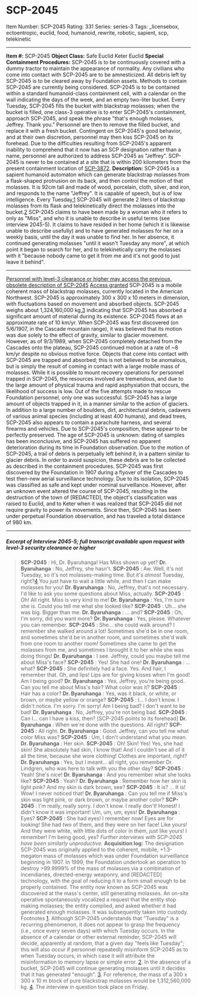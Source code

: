 # SCP-2045
Item Number: SCP-2045
Rating: 331
Series: series-3
Tags: _licensebox, ectoentropic, euclid, food, humanoid, rewrite, robotic, sapient, scp, telekinetic

---

**Item #:** SCP-2045
**Object Class:** Safe Euclid Keter Euclid
**Special Containment Procedures:** SCP-2045 is to be continuously covered with a dummy tractor to maintain the appearance of normality. Any civilians who come into contact with SCP-2045 are to be amnesticized. All debris left by SCP-2045 is to be cleared away by Foundation assets. Methods to contain SCP-2045 are currently being considered.
SCP-2045 is to be contained within a standard humanoid-class containment cell, with a calendar on the wall indicating the days of the week, and an empty two-liter bucket. Every Tuesday, SCP-2045 fills the bucket with blackstrap molasses; when the bucket is filled, one class-3 operative is to enter SCP-2045's containment, approach SCP-2045, and speak the phrase "that's enough molasses, Jeffrey. Thank you." Personnel are then to remove the filled bucket, and replace it with a fresh bucket.
Contingent on SCP-2045's good behavior, and at their own discretion, personnel may then kiss SCP-2045 on its forehead.
Due to the difficulties resulting from SCP-2045's apparent inability to comprehend that it now has an SCP designation rather than a name, personnel are authorized to address SCP-2045 as "Jeffrey".
SCP-2045 is never to be contained at a site that is within 200 kilometers from the present containment location of [SCP-3872](/scp-3872).
**Description:** SCP-2045 is a sapient humanoid automaton which can generate blackstrap molasses from a flask-shaped protrusion on its back, and then control the motion of that molasses. It is 92cm tall and made of wood, porcelain, cloth, silver, and iron, and responds to the name "Jeffrey". It is capable of speech, but is of low intelligence.
Every Tuesday,[1](javascript:;) SCP-2045 will generate 2 liters of blackstrap molasses from its flask and telekinetically direct the molasses into the bucket.[2](javascript:;)
SCP-2045 claims to have been made by a woman who it refers to only as "Miss", and who it is unable to describe in useful terms (see interview 2045-5). It claims to have resided in her home (which it is likewise unable to describe usefully) and to have generated molasses for her on a weekly basis, until the day it was unable to find her. In her absence, it continued generating molasses "until it wasn't Tuesday any more", at which point it began to search for her, and to telekinetically carry the molasses with it "because nobody came to get it from me and it's not good to just leave it behind".
* * *
[Personnel with level-3 clearance or higher may access the previous, obsolete description of SCP-2045](javascript:;)
[Access granted](javascript:;)
SCP-2045 is a mobile coherent mass of blackstrap molasses, currently located in the American Northwest.
SCP-2045 is approximately 300 x 300 x 10 meters in dimension, with fluctuations based on movement and absorbed objects. SCP-2045 weighs about 1,324,160,000 kg,[3](javascript:;) indicating that SCP-2045 has absorbed a significant amount of material during its existence.
SCP-2045 flows at an approximate rate of 10 km/yr. When SCP-2045 was first discovered (on 5/6/1907, in the Cascade mountain range), it was believed that its motion was due solely to the effect of gravity, similar to glacier movement. However, as of 9/3/1989, when SCP-2045 completely detached from the Cascades onto the plateau, SCP-2045 continued motion at a rate of ~8 km/yr despite no obvious motive force.
Objects that come into contact with SCP-2045 are trapped and absorbed; this is not believed to be anomalous, but is simply the result of coming in contact with a large mobile mass of molasses. While it is possible to mount recovery operations for personnel trapped in SCP-2045, the resources involved are tremendous, and due to the large amount of physical trauma and rapid asphyxiation that occurs, the likelihood of success is low. Out of the five attempts made to rescue Foundation personnel, only one was successful.
SCP-2045 has a large amount of objects trapped in it, in a manner similar to the action of glaciers. In addition to a large number of boulders, dirt, architectural debris, cadavers of various animal species (including at least 400 humans), and dead trees, SCP-2045 also appears to contain a parachute harness, and several firearms and vehicles. Due to SCP-2045's composition, these appear to be perfectly preserved.
The age of SCP-2045 is unknown: dating of samples has been inconclusive, and SCP-2045 has suffered no apparent deterioration during its time in Foundation observation.
Due to the motion of SCP-2045, a trail of debris is perpetually left behind it, in a pattern similar to glacier debris. In order to avoid suspicion, these debris are to be collected as described in the containment procedures.
SCP-2045 was first discovered by the Foundation in 1907 during a flyover of the Cascades to test then-new aerial surveillance technology. Due to its isolation, SCP-2045 was classified as safe and kept under nominal surveillance. However, after an unknown event altered the course of SCP-2045, resulting in the destruction of the town of [REDACTED], the object's classification was raised to Euclid, and to Keter when it was realized that SCP-2045 did not require gravity to power its movements. Since then, SCP-2045 has been under perpetual Foundation observation, and has traveled a total distance of 980 km.
* * *
##### Excerpt of Interview 2045-5; full transcript available upon request with level-3 security clearance or higher
> **SCP-2045** : Hi, Dr. Byaruhanga! Has Miss shown up yet?
> **Dr. Byaruhanga** : No, Jeffrey, she hasn't.
> **SCP-2045** : Aw. Well, it's not Tuesday, so it's not molasses-making time. But it's _almost_ Tuesday, right?[4](javascript:;) You just have to wait a little while, and then I can make molasses for you!
> **Dr. Byaruhanga** : No, Jeffrey, that's not necessary. I'd like to ask you some questions about Miss, actually.
> **SCP-2045** : Oh! All right. Miss is very kind to me!
> **Dr. Byaruhanga** : Yes, I'm sure she is. Could you tell me what she looked like?
> **SCP-2045** : Uh… she was big. Bigger than me.
> **Dr. Byaruhanga** : … and?
> **SCP-2045** : Oh, I'm sorry, did you want more?
> **Dr. Byaruhanga** : Yes, please. Whatever you can remember.
> **SCP-2045** : She… she could walk around? I remember she walked around a lot! Sometimes she'd be in one room, and sometimes she'd be in another room, and sometimes she'd walk from one room to another room! Sometimes she came to get the molasses from me, and sometimes I brought it to her while she was doing things!
> **Dr. Byaruhanga** : I see. Jeffrey, could you maybe tell me about Miss's face?
> **SCP-2045** : Yes! She had one!
> **Dr. Byaruhanga** : … what?
> **SCP-2045** : She definitely had a face. Yes. And hair, I remember that. Oh, and lips! Lips are for giving kisses when I'm good! Am I being good?
> **Dr. Byaruhanga** : Yes, Jeffrey, you're being good. Can you tell me about Miss's hair? What color was it?
> **SCP-2045** : Hair has a color?
> **Dr. Byaruhanga** : Yes, was it black, or white, or brown, or maybe yellow or orange?
> **SCP-2045** : I… I don't know. I didn't notice. I'm sorry. I'm sorry! Am I being bad? I don't want to be bad!
> **Dr. Byaruhanga** : No, Jeffrey, you're not being bad.
> **SCP-2045** : Can I… can I have a kiss, then? [SCP-2045 points to its forehead]
> **Dr. Byaruhanga** : When we're done with the questions. All right?
> **SCP-2045** : All right.
> **Dr. Byaruhanga** : Good. Jeffrey, can you tell me what color Miss was?
> **SCP-2045** : Um, I don't understand what you mean.
> **Dr. Byaruhanga** : Her skin.
> **SCP-2045** : Oh! Skin! Yes! Yes, she had skin! She absolutely had skin, I know that! And I couldn't see all of it all the time, because she wore clothing! Clothes are important, right?
> **Dr. Byaruhanga** : Yes, but I meant… all right, you remember Dr. Lindgren, who was here to talk with you the other day?
> **SCP-2045** : Yeah! She's nice!
> **Dr. Byaruhanga** : And you remember what she looks like?
> **SCP-2045** : Yeah?
> **Dr. Byaruhanga** : Remember how her skin is light pink? And my skin is dark brown, see?
> **SCP-2045** : It is? … It is! Wow! I never noticed that!
> **Dr. Byaruhanga** : Can you tell me if Miss's skin was light pink, or dark brown, or maybe another color?
> **SCP-2045** : I'm really, really sorry. I don't know. I really don't! Honest! I didn't know it was important! Um, um, um, eyes!
> **Dr. Byaruhanga** : Eyes?
> **SCP-2045** : She had eyes! I remember now! Eyes are for looking! She had _two_ of them, and they were on her face! Like yours! And they were white, with little dots of color in them, _just_ like yours! I remember! I'm being good, yes?
_Further interviews with SCP-2045 have been similarly unproductive._
**Acquisition log:**
The designation SCP-2045 was originally applied to the coherent, mobile, +1.3-megaton mass of molasses which was under Foundation surveillance beginning in 1907. In 1999, the Foundation undertook an operation to destroy >99.9999% of the mass of molasses via a combination of incendiaries, directed-energy weaponry, and [REDACTED] technology, with the goal of reducing it to a form small enough to be properly contained. The entity now known as SCP-2045 was discovered at the mass's center, still generating molasses. An on-site operative spontaneously vocalized a request that the entity stop making molasses; the entity complied, and asked whether it had generated enough molasses. It was subsequently taken into custody.
Footnotes
[1](javascript:;). Although SCP-2045 understands that "Tuesday" is a recurring phenomenon, it does not appear to grasp the frequency (i.e., once every seven days) with which Tuesday occurs. In the absence of a calendar or other external reminder, SCP-2045 will decide, apparently at random, that a given day "feels like Tuesday"; this will also occur if personnel repeatedly misinform SCP-2045 as to when Tuesday occurs, in which case it will attribute the misinformation to memory lapse or simple error.
[2](javascript:;). In the absence of a bucket, SCP-2045 will continue generating molasses until it decides that it has generated "enough".
[3](javascript:;). For reference, the mass of a 300 x 300 x 10 m block of pure blackstrap molasses would be 1,312,560,000 kg.
[4](javascript:;). The interview in question took place on Friday.